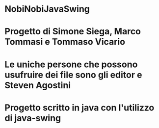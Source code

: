 # NobiNobiJavaSwing
# Progetto di Simone Siega, Marco Tommasi e Tommaso Vicario
# Le uniche persone che possono usufruire dei file sono gli editor e Steven Agostini
# Progetto scritto in java con l'utilizzo di java-swing
